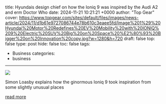 title: Hyundais design chief on how the Ioniq 9 was inspired by the Audi A2 and erm Doctor Who
date: 2024-11-21 10:21:21 +0000
author: "Top Gear"
cover: https://www.topgear.com/sites/default/files/images/news-article/2024/11/d1b61e9727086744e78b610c3eaee5fd/Image%201%29%20Hyundai%20Motor%20Redefines%20EV%20Mobility%20with%20IONIQ%209%20Electric%20SUV%20Big%20on%20Space%20%E2%80%93%20Bigger%20on%20Innovation%20copy.jpg?w=1280&h=720
draft: false
top: false
type: post
hide: false
toc: false
tags:
  - Business
categories:
  - business
---

![](https://www.topgear.com/sites/default/files/images/news-article/2024/11/d1b61e9727086744e78b610c3eaee5fd/Image%201%29%20Hyundai%20Motor%20Redefines%20EV%20Mobility%20with%20IONIQ%209%20Electric%20SUV%20Big%20on%20Space%20%E2%80%93%20Bigger%20on%20Innovation%20copy.jpg?w=1280&h=720)

Simon Loasby explains how the ginormous Ioniq 9 took inspiration from some slightly unusual places

[read more](https://www.topgear.com/car-news/interview/hyundais-design-chief-how-ioniq-9-was-inspired-audi-a2-and-erm-doctor-who)
